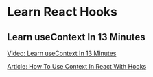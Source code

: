 # Learn React Hooks

## Learn useContext In 13 Minutes

[Video: Learn useContext In 13 Minutes](https://www.youtube.com/watch?v=5LrDIWkK_Bc&list=PLZlA0Gpn_vH8EtggFGERCwMY5u5hOjf-h&index=5)

[Article: How To Use Context In React With Hooks](https://blog.webdevsimplified.com/2020-06/use-context/)
